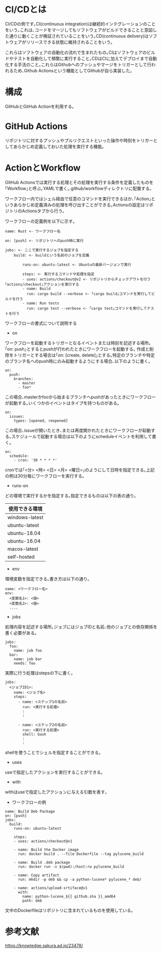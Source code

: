 # CI/CDとは

CI/CDの例です｡CI(continuous integration)は継続的インテグレーションのことをいう｡これは､コードをマージしてもソフトウェアがビルドできることと意図した通りに動くことが検証されていることをいう｡CD(continuous delivery)はソフトウェアがリリースできる状態に維持されることをいう｡

これらはソフトウェアの自動化の流れで生まれたもの｡CIはソフトウェアのビルドやテストを自動化して頻繁に実行すること｡CDはCIに加えてデプロイまで自動化する手法のこと｡これらはGithubへのプッシュやマージをトリガーとして行われるため､Github Actionsという機能としてGithubが自ら実装した｡

# 構成

GitHubとGitHub Actionを利用する｡

# GitHub Actions

リポジトリに対するプッシュやプルリクエストといった操作や時刻をトリガーとしてあらかじめ定義しておいた処理を実行する機能｡

# ActionとWorkflow

GitHub Actionsでは実行する処理とその処理を実行する条件を定義したものを｢Workflow｣と呼ぶ｡YAMLで書く｡.github/workflowディレクトリに配置する｡

ワークフロー内ではシェル経由で任意のコマンドを実行できるほか､｢Action｣というあらかじめ定義済みの処理を呼び出すことができる｡Actionsの設定はリポジトリのActionsタブから行う｡

ワークフローの定義例を以下に示す｡

```
name: Rust <- ワークフロー名

on: [push] <- リポジトリへのpush時に実行

jobs: <- ここで実行するジョブを指定する
    build: <- buildという名前のジョブを定義

        runs-on: ubuntu-latest <- Ubuntuの最新バージョンで実行

        steps: <- 実行するコマンドや処理を指定
        - uses: actions/checkout@v2 <- リポジトリからチェックアウトを行う｢actions/checkout｣アクションを実行する
        - name: Build
          run: cargo build --verbose <- ｢cargo build｣コマンドを実行してビルドを行う
        - name: Run tests
          run: cargo test --verbose <- ｢cargo test｣コマンドを実行してテストを行う
```

ワークフローの書式について説明する

- on

ワークフローを起動するトリガーとなるイベントまたは時刻を記述する場所｡｢on: push｣とするとpushが行われたときにワークフローを起動する｡
作成と削除をトリガーとする場合は｢on: [create, delete]｣とする｡特定のブランチや特定のブランチ名へのpush時にのみ起動するようにする場合､以下のように書く｡

```
on:
  push:
    branches:
      - master
      - foo*
```

この場合､masterかfooから始まるブランチへpushがあったときにワークフローが起動する｡いくつかのイベントはタイプを持つものがある｡

```
on:
  issues:
    types: [opened, reopened]
```

この場合､issueが開いたとき､または再度開かれたときにワークフローが起動する｡スケジュールで起動する場合は以下のようにscheduleイベントを利用して書く｡

```
on:
  schedule:
    - cron: '30 * * * *'
```

cronでは｢<分> <時> <日> <月> <曜日>｣のようにして日時を指定できる｡上記の例は30分毎にワークフローを実行する｡

- runs-on

どの環境で実行するかを指定する｡指定できるものは以下の表の通り｡

|使用できる環境|
|----|
|windows-latest|
|ubuntu-latest|
|ubuntu-18.04|
|ubuntu-16.04|
|macos-latest|
|self-hosted|

- env

環境変数を指定できる｡書き方は以下の通り｡

```
name: <ワークフロー名>
env:
  <変数名1>: <値>
  <変数名2>: <値>
  ....
```

- jobs

処理内容を記述する場所｡ジョブにはジョブIDと名前､他のジョブとの依存関係を書く必要がある｡

```
jobs:
  foo:
    name: job foo
  bar:
    name: job bar
    needs: foo
```

実際に行う処理はstepsの下に書く｡

```
jobs:
  <ジョブID1>:
    name: <ジョブ名>
    steps:
      - name: <ステップ1の名前>
        run: <実行する処理>
        :
        :

      - name: <ステップ2の名前>
        run: <実行する処理>
        shell: bash
        :
        :
```

shellを使うことでシェルを指定することができる｡

- uses

useで指定したアクションを実行することができる｡

- with

withはuseで指定したアクションに与える引数を表す｡

- ワークフローの例

```
name: Build Deb Package
on: [push]
jobs:
  build:
    runs-on: ubuntu-latest

    steps:
    - uses: actions/checkout@v1

    - name: Build the Docker image
      run: docker build . --file Dockerfile --tag pylucene_build

    - name: Build .deb package
      run: docker run -v $(pwd):/host:rw pylucene_build

    - name: Copy artifact
      run: mkdir -p deb && cp -a python-lucene* pylucene_* deb/
    
    - name: actions/upload-srtiface@v1
      with:
        name: python-lucene_${{ github.sha }}_amd64
        path: deb
```

文中のDockerfileはリポジトリに含まれているものを使用している｡

# 参考文献

https://knowledge.sakura.ad.jp/23478/